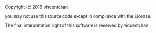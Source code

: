 

Copyright (c) 2016 vincentchan

you may not use this source code except in compliance with the License.

The final interpretation right of this software is reserved by vincentchan.
